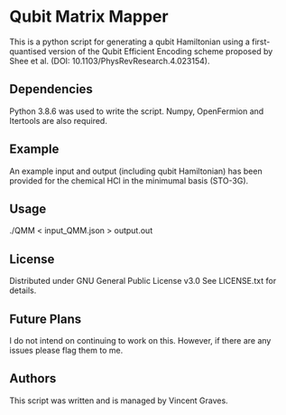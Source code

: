 # Qubit Matrix Mapper

This is a python script for generating a qubit Hamiltonian using a first-quantised version of the Qubit Efficient Encoding scheme proposed by Shee et al. (DOI: 10.1103/PhysRevResearch.4.023154).

## Dependencies

Python 3.8.6 was used to write the script.
Numpy, OpenFermion and Itertools are also required.

## Example

An example input and output (including qubit Hamiltonian) has been provided for the chemical HCl in the minimumal basis (STO-3G).

## Usage

./QMM < input_QMM.json > output.out

## License

Distributed under GNU General Public License v3.0
See LICENSE.txt for details.

## Future Plans

I do not intend on continuing to work on this. However, if there are any issues please flag them to me.

## Authors

This script was written and is managed by Vincent Graves.
